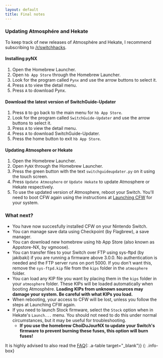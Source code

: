 ```yaml
---
layout: default
title: Final notes
---
```


### Updating Atmosphére and Hekate

To keep track of new releases of Atmosphére and Hekate, I recommend subscribing to [/r/switchhacks](https://reddit.com/r/switchhacks).

#### Installing pyNX

1. Open the Homebrew Launcher.
2. Open `hb App Store` through the Homebrew Launcher.
3. Look for the program called `Pynx` and use the arrow buttons to select it.
4. Press `A` to view the detail menu.
5. Press `A` to download Pynx.

#### Download the latest version of SwitchGuide-Updater

1. Press `B` to go back to the main menu for `hb App Store`.
2. Look for the program called `SwitchGuide-Updater` and use the arrow buttons to select it.
3. Press `A` to view the detail menu.
4. Press `A` to download SwitchGuide-Updater.
5. Press the home button to exit `hb App Store`.

#### Updating Atmosphere or Hekate

1. Open the Homebrew Launcher.
2. Open `PyNX` through the Homebrew Launcher.
3. Press the green button with the text `switchguideupdater.py` on it using the touch screen.
4. Press `Update Atmosphere` or `Update Hekate` to update Atmosphere or Hekate respectively.
5. To use the updated version of Atmosphere, reboot your Switch. You'll need to boot CFW again using the instructions at [Launching CFW](/launching-cfw/) for your system.

<!-- #### Updating Atmosphére

1. [Download the latest release of Atmosphére](https://github.com/Atmosphere-NX/Atmosphere/releases/latest). Download both the zip file and `fusee-primary.bin`.
2. Turn off your Switch and put your microSD card in your computer.
3. Delete `fusee-primary.bin` and `fusee-secondary.bin` from the root your SD card.
4. Copy `fusee-secondary.bin` from the Atmosphére zip to the root of your SD card.
5. Copy `fusee-primary.bin` to the to the root of your SD card.
6. Safely remove your microSD card and plug it back in your Switch.
7. Boot CFW again using the instructions at [Launching CFW](/launching-cfw/) for your system.

### Updating Hekate

1. [Download the latest release of Hekate](https://github.com/CTCaer/hekate/releases/latest).
2. Turn off your Switch and put your microSD card in your computer.
3. Open the `bootloader` folder on your SD card and if it exists, remove `update.bin`.
4. From the Hekate zip, copy the file starting with `hekate_ctcaer` to the `bootloader` folder on your SD card.
5. Open the `bootloader` folder on your SD card and rename the file starting with `hekate_ctcaer` to `update.bin`. 
6. Safely remove your microSD card and plug it back in your Switch.
7. Boot CFW again using the instructions at [Launching CFW](/launching-cfw/) for your system. -->


### What next?

- You have now succesfully installed CFW on your Nintendo Switch.
- You can manage save data using Checkpoint (by Flagbrew), a save manager.
- You can download new homebrew using hb App Store (also known as Appstore-NX, by vgmoose).
- You can transfer files to your Switch over FTP using sys-ftpd (by jakibaki) if you are running a firmware above 3.0.0. No authentication is needed and the FTP server runs on port 5000. If you don't want this, remove the `sys-ftpd.kip` file from the `kips` folder in the `atmosphere` folder.
- You can load any KIP file you want by placing them in the `kips` folder in your `atmosphere` folder. These KIPs will be loaded automatically when booting Atmosphére. **Loading KIPs from unknown sources may damage your system. Be careful with what KIPs you load.**
- When rebooting, your access to CFW will be lost, unless you follow the steps at Launching CFW again.
- If you need to launch Stock firmware, select the `Stock` option when in Hekate's `Launch...` menu. You should not need to do this under normal circumstances, but it may be useful for troubleshooting.
  - **If you use the homebrew ChoiDuJourNX to update your Switch's firmware to prevent burning these fuses, this option will burn fuses!**

It is highly advised to also read the [FAQ](faq.html){: .a-table target="_blank")}
{: .info-box}
